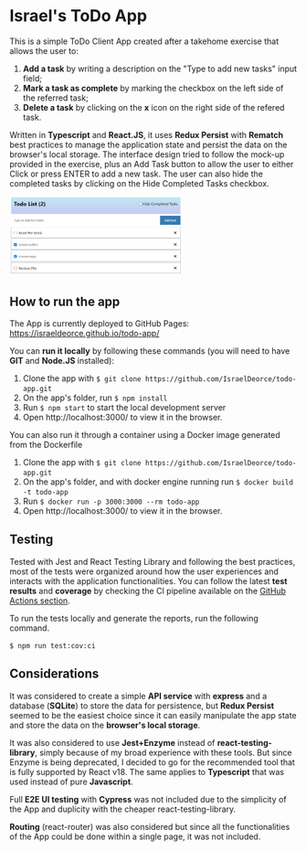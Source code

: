 
# Israel's ToDo App

This is a simple ToDo Client App created after a takehome exercise that allows the user to:

 1. **Add a task** by writing a description on the "Type to add new tasks" input field;
 2. **Mark a task as complete** by marking the checkbox on the left side of the referred task;
 3. **Delete a task** by clicking on the **x** icon on the right side of the refered task.

  Written in **Typescript** and **React.JS**, it uses **Redux Persist** with **Rematch** best practices to manage the application state and persist the data on the browser's local storage.
  The interface design tried to follow the mock-up provided in the exercise, plus an Add Task button to allow the user to either Click or press ENTER to add a new task. The user can also hide the completed tasks by clicking on the Hide Completed Tasks checkbox.

 <img src=".github/screen.JPG" width="60%" />

## How to run the app
The App is currently deployed to GitHub Pages: https://israeldeorce.github.io/todo-app/

You can **run it locally** by following these commands (you will need to have **GIT** and **Node.JS** installed):
 1. Clone the app with `$ git clone https://github.com/IsraelDeorce/todo-app.git`
 2. On the app's folder, run `$ npm install`
 3. Run `$ npm start` to start the local development server
 4. Open http://localhost:3000/ to view it in the browser.

You can also run it through a container using a Docker image generated from the Dockerfile
 1. Clone the app with `$ git clone https://github.com/IsraelDeorce/todo-app.git`
 2. On the app's folder, and with docker engine running run `$ docker build -t todo-app` 
 3. Run `$ docker run -p 3000:3000 --rm todo-app`
 4. Open http://localhost:3000/ to view it in the browser.

## Testing
Tested with Jest and React Testing Library and following the best practices, most of the tests were organized around how the user experiences and interacts with the application functionalities.
You can follow the latest **test results** and **coverage** by checking the CI pipeline available on the [GitHub Actions section](https://github.com/IsraelDeorce/todo-app/actions).

To run the tests locally and generate the reports, run the following command.

    $ npm run test:cov:ci

## Considerations
It was considered to create a simple **API service** with **express** and a database (**SQLite**) to store the data for persistence, but **Redux Persist** seemed to be the easiest choice since it can easily manipulate the app state and store the data on the **browser's local storage**.

It was also considered to use **Jest+Enzyme** instead of **react-testing-library**, simply because of my broad experience with these tools. But since Enzyme is being deprecated, I decided to go for the recommended tool that is fully supported by React v18. The same applies to **Typescript** that was used instead of pure **Javascript**.

Full **E2E UI testing** with **Cypress** was not included due to the simplicity of the App and duplicity with the cheaper react-testing-library.

**Routing** (react-router) was also considered but since all the functionalities of the App could be done within a single page, it was not included.
